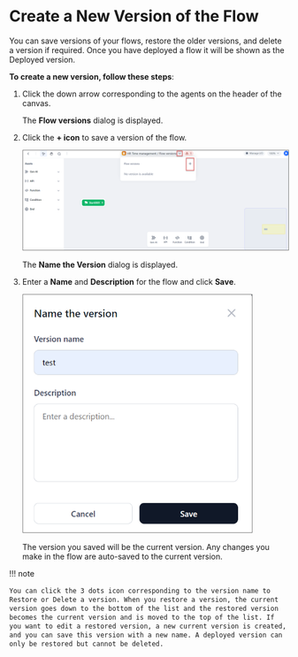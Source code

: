 # Create a New Version of the Flow

You can save versions of your flows, restore the older versions, and delete a version if required. Once you have deployed a flow it will be shown as the Deployed version.

**To create a new version, follow these steps**:

1. Click the down arrow corresponding to the agents on the header of the canvas.

    The **Flow versions** dialog is displayed.

1. Click the **+ icon** to save a version of the flow.

    <img src="../images/create-a-new-version.png" alt="Create a New Version" title="Create a New Version" style="border: 1px solid gray; zoom:80%;">

    The **Name the Version** dialog is displayed.

1. Enter a **Name** and **Description** for the flow and click **Save**.

    <img src="../images/name-a-new-version-for-flow.png" alt="Name a New Version for Flow" title="Name a New Version for Flow" style="border: 1px solid gray; zoom:70%;">

    The version you saved will be the current version. Any changes you make in the flow are auto-saved to the current version.

!!! note

    You can click the 3 dots icon corresponding to the version name to Restore or Delete a version. When you restore a version, the current version goes down to the bottom of the list and the restored version becomes the current version and is moved to the top of the list. If you want to edit a restored version, a new current version is created, and you can save this version with a new name. A deployed version can only be restored but cannot be deleted.
